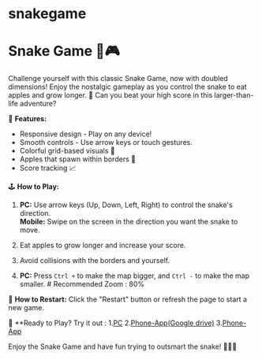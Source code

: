 # snakegame
# Snake Game 🐍🎮

Challenge yourself with this classic Snake Game, now with doubled dimensions! Enjoy the nostalgic gameplay as you control the snake to eat apples and grow longer. 🍏 Can you beat your high score in this larger-than-life adventure?

🔧 **Features:**
- Responsive design - Play on any device!
- Smooth controls - Use arrow keys or touch gestures.
- Colorful grid-based visuals 🎨
- Apples that spawn within borders 🍎
- Score tracking 📈

🕹️ **How to Play:**
1. **PC:** Use arrow keys (Up, Down, Left, Right) to control the snake's direction.  
   **Mobile:** Swipe on the screen in the direction you want the snake to move.
   
2. Eat apples to grow longer and increase your score.

3. Avoid collisions with the borders and yourself.

4. **PC:** Press `Ctrl +` to make the map bigger, and `Ctrl -` to make the map smaller. # Recommended Zoom : 80% 

🔄 **How to Restart:**
Click the "Restart" button or refresh the page to start a new game.

🚀 **Ready to Play? Try it out :
 1.[PC](https://snake-apple.w3spaces-preview.com/snakegame.html)
 2.[Phone-App(Google drive)](https://drive.google.com/file/d/11Fxr0sLUUR-XDMLGE5h2bBZ32yqFI_eW/view?usp=sharing)
 3.[Phone-App](https://median.co/share/nwmljx)


Enjoy the Snake Game and have fun trying to outsmart the snake! 🚴‍♂️🐍
